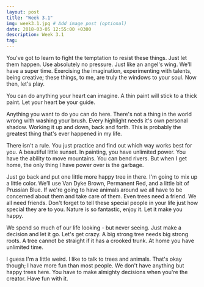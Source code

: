 ```yaml
---
layout: post
title: "Week 3.1"
img: week3.1.jpg # Add image post (optional)
date: 2018-03-05 12:55:00 +0300
description: Week 3.1
tag: 
---
```

You've got to learn to fight the temptation to resist these things. Just let them happen. Use absolutely no pressure. Just like an angel's wing. We'll have a super time. Exercising the imagination, experimenting with talents, being creative; these things, to me, are truly the windows to your soul. Now then, let's play.

You can do anything your heart can imagine. A thin paint will stick to a thick paint. Let your heart be your guide.

Anything you want to do you can do here. There's not a thing in the world wrong with washing your brush. Every highlight needs it's own personal shadow. Working it up and down, back and forth. This is probably the greatest thing that's ever happened in my life.

There isn't a rule. You just practice and find out which way works best for you. A beautiful little sunset. In painting, you have unlimited power. You have the ability to move mountains. You can bend rivers. But when I get home, the only thing I have power over is the garbage.

Just go back and put one little more happy tree in there. I'm going to mix up a little color. We’ll use Van Dyke Brown, Permanent Red, and a little bit of Prussian Blue. If we're going to have animals around we all have to be concerned about them and take care of them. Even trees need a friend. We all need friends. Don't forget to tell these special people in your life just how special they are to you. Nature is so fantastic, enjoy it. Let it make you happy.

We spend so much of our life looking - but never seeing. Just make a decision and let it go. Let's get crazy. A big strong tree needs big strong roots. A tree cannot be straight if it has a crooked trunk. At home you have unlimited time.

I guess I'm a little weird. I like to talk to trees and animals. That's okay though; I have more fun than most people. We don't have anything but happy trees here. You have to make almighty decisions when you're the creator. Have fun with it.
